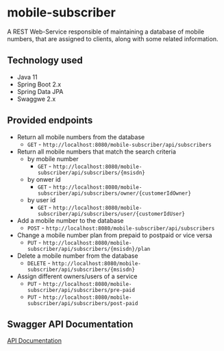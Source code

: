 # mobile-subscriber

A REST Web-Service responsible of maintaining a database of mobile numbers, that are assigned to clients, along with some related information.

## Technology used

* Java 11
* Spring Boot 2.x
* Spring Data JPA
* Swaggwe 2.x

## Provided endpoints

- Return all mobile numbers from the database
  - `GET` - `http://localhost:8080/mobile-subscriber/api/subscribers`
- Return all mobile numbers that match the search criteria
  - by mobile number
    - `GET` - `http://localhost:8080/mobile-subscriber/api/subscribers/{msisdn}`
  - by onwer id
    - `GET` - `http://localhost:8080/mobile-subscriber/api/subscribers/owner/{customerIdOwner}`
  - by user id
    - `GET` - `http://localhost:8080/mobile-subscriber/api/subscribers/user/{customerIdUser}`
- Add a mobile number to the database
  - `POST` - `http://localhost:8080/mobile-subscriber/api/subscribers`
- Change a mobile number plan from prepaid to postpaid or vice versa
  - `PUT` - `http://localhost:8080/mobile-subscriber/api/subscribers/{msisdn}/plan`
- Delete a mobile number from the database
  - `DELETE` - `http://localhost:8080/mobile-subscriber/api/subscribers/{msisdn}`
- Assign different owners/users of a service
  - `PUT` - `http://localhost:8080/mobile-subscriber/api/subscribers/pre-paid`
  - `PUT` - `http://localhost:8080/mobile-subscriber/api/subscribers/post-paid`

## Swagger API Documentation

[API Documentation](http://petstore.swagger.io/?url=https://raw.githubusercontent.com/joabetc/mobile-subscriber/master/swagger.yaml)
